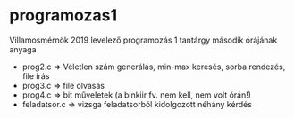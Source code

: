 # programozas1
Villamosmérnök 2019 levelező programozás 1 tantárgy második órájának anyaga

  * prog2.c => Véletlen szám generálás, min-max keresés, sorba rendezés, file írás
  * prog3.c => file olvasás
  * prog4.c => bit műveletek (a binkiir fv. nem kell, nem volt órán!)
  * feladatsor.c => vizsga feladatsorból kidolgozott néhány kérdés
